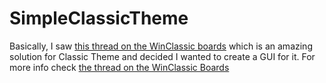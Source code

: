 # SimpleClassicTheme
Basically, I saw <a href="http://winclassic.boards.net/thread/413/reversibly-enable-disable-classic-powershell">this thread on the WinClassic boards</a> which is an amazing solution for Classic Theme and decided I wanted to create a GUI for it. For more info check <a href="http://winclassic.boards.net/thread/456/reversibly-enable-disable-classic-simple">the thread on the WinClassic Boards</a>
